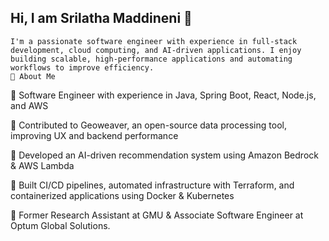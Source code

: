 ## Hi, I am Srilatha Maddineni 👋


    I'm a passionate software engineer with experience in full-stack development, cloud computing, and AI-driven applications. I enjoy building scalable, high-performance applications and automating workflows to improve efficiency.
    🚀 About Me
🔹 Software Engineer with experience in Java, Spring Boot, React, Node.js, and AWS

🔹 Contributed to Geoweaver, an open-source data processing tool, improving UX and backend performance

🔹 Developed an AI-driven recommendation system using Amazon Bedrock & AWS Lambda

🔹 Built CI/CD pipelines, automated infrastructure with Terraform, and containerized applications using Docker & Kubernetes

🔹 Former Research Assistant at GMU & Associate Software Engineer at Optum Global Solutions.
